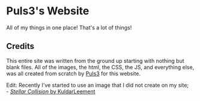 # Puls3's Website
All of my things in one place! That's a lot of things!

## Credits
This entire site was written from the ground up starting with nothing but blank files. All of the images, the html, the CSS, the JS, and everything else, was all created from scratch by [Puls3](https://github.com/xPuls3) for this website.

Edit: Recently I've started to use an image that I did not create on my site;
<br>\- [*Stellar Collision* by KuldarLeement](https://www.deviantart.com/kuldarleement/art/Stellar-collision-397866757)

